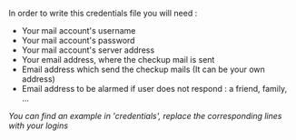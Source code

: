 In order to write this credentials file you will need :

- Your mail account's username
- Your mail account's password
- Your mail account's server address
- Your email address, where the checkup mail is sent
- Email address which send the checkup mails (It can be your own address)
- Email address to be alarmed if user does not respond : a friend, family, ...

*You can find an example in 'credentials', replace the corresponding lines with your logins*
